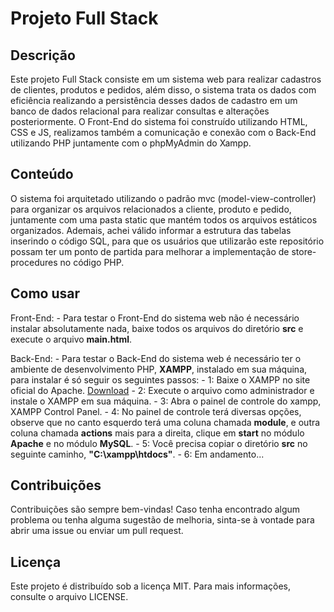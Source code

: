 # Projeto Full Stack

## Descrição
Este projeto Full Stack consiste em um sistema web para realizar cadastros de clientes, produtos e pedidos, além disso, o sistema trata os dados com eficiência realizando a persistência desses dados de cadastro em um banco de dados relacional para realizar consultas e alterações posteriormente. O Front-End do sistema foi construído utilizando HTML, CSS e JS, realizamos também a comunicação e conexão com o Back-End utilizando PHP juntamente com o phpMyAdmin do Xampp.

## Conteúdo
O sistema foi arquitetado utilizando o padrão mvc (model-view-controller) para organizar os arquivos relacionados a cliente, produto e pedido, juntamente com uma pasta static que mantém todos os arquivos estáticos organizados. Ademais, achei válido informar a estrutura das tabelas inserindo o código SQL, para que os usuários que utilizarão este repositório possam ter um ponto de partida para melhorar a implementação de store-procedures no código PHP.

## Como usar
Front-End:
    - Para testar o Front-End do sistema web não é necessário instalar absolutamente nada, baixe todos os arquivos do diretório <strong>src</strong> e execute o arquivo <strong>main.html</strong>.

Back-End:
    - Para testar o Back-End do sistema web é necessário ter o ambiente de desenvolvimento PHP, <strong>XAMPP</strong>, instalado em sua máquina, para instalar é só seguir os seguintes passos:
        - 1: Baixe o XAMPP no site oficial do Apache. <a href="https://www.apachefriends.org/pt_br/index.html">Download</a>
        - 2: Execute o arquivo como administrador e instale o XAMPP em sua máquina.
        - 3: Abra o painel de controle do xampp, <stong>XAMPP Control Panel</storng>.
        - 4: No painel de controle terá diversas opções, observe que no canto esquerdo terá uma coluna chamada <strong>module</strong>, e outra coluna chamada <strong>actions</strong> mais para a direita, clique em <strong>start</strong> no módulo <strong>Apache</strong> e no módulo <strong>MySQL</strong>.
        - 5: Você precisa copiar o diretório <strong>src</strong> no seguinte caminho, <strong>"C:\xampp\htdocs"</strong>.
        - 6: Em andamento...

## Contribuições
Contribuições são sempre bem-vindas! Caso tenha encontrado algum problema ou tenha alguma sugestão de melhoria, sinta-se à vontade para abrir uma issue ou enviar um pull request.

## Licença
Este projeto é distribuído sob a licença MIT. Para mais informações, consulte o arquivo LICENSE.

